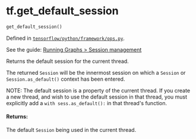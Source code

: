 <div itemscope itemtype="http://developers.google.com/ReferenceObject">
<meta itemprop="name" content="tf.get_default_session" />
</div>

# tf.get_default_session

``` python
get_default_session()
```



Defined in [`tensorflow/python/framework/ops.py`](https://www.tensorflow.org/code/tensorflow/python/framework/ops.py).

See the guide: [Running Graphs > Session management](../../../api_guides/python/client.md#Session_management)

Returns the default session for the current thread.

The returned `Session` will be the innermost session on which a
`Session` or `Session.as_default()` context has been entered.

NOTE: The default session is a property of the current thread. If you
create a new thread, and wish to use the default session in that
thread, you must explicitly add a `with sess.as_default():` in that
thread's function.

#### Returns:

The default `Session` being used in the current thread.